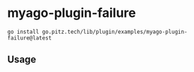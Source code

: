 # myago-plugin-failure




```
go install go.pitz.tech/lib/plugin/examples/myago-plugin-failure@latest
```

## Usage
